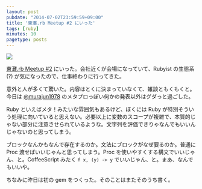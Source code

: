 ```yaml
---
layout: post
pubdate: "2014-07-02T23:59:59+09:00"
title: '東灘.rb Meetup #2 にいった'
tags: [ruby]
minutes: 10
pagetype: posts
---
```

![](http://img.bouzuya.net/2014-07-02.png)

[東灘.rb Meetup #2][higasinadarb#2] にいった。会社近くが会場になっていて、Rubyist の生態系 (?) が気になったので、仕事終わりに行ってきた。

意外と人が多くて驚いた。内容はとくに決まっていなくて、雑談ともくもくと。今日は [@murajun1978][] のメタプロっぽい何かの発表以外はグダっと過ごした。

Ruby といえばメタ！みたいな雰囲気もあるけど、ぼくには Ruby が特別そういう処理に向いていると思えない。必要以上に変数のスコープが複雑で、本質的じゃない部分に注意させられているような。文字列を評価できりゃなんでもいいんじゃないのと思ってしまう。

ブロックなんかもなんで存在するのか。文法にブロックがなぜ要るのか。普通に Proc 渡せばいいじゃんと思ってしまう。Proc を使いやすくする構文でいいじゃん、と。CoffeeScript みたく `f x, (y) -> y` でいいじゃん、と。まあ、なんでもいいや。

ちなみに昨日は初の gem をつくった。そのことはまたそのうち書く。

[@murajun1978]: https://twitter.com/murajun1978
[higasinadarb#2]: http://higashinadarb.doorkeeper.jp/events/12819
